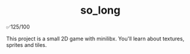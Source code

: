 <h1 align="center">
 so_long
</h1>

✅125/100

This project is a small 2D game with minilibx. You'll learn about textures, sprites and tiles.
